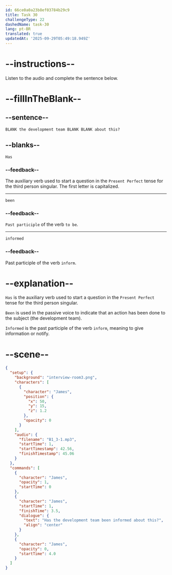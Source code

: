 ```yaml
---
id: 66ce0a0a23b8ef03784b29c9
title: Task 30
challengeType: 22
dashedName: task-30
lang: pt-BR
translated: true
updatedAt: '2025-09-29T05:49:18.949Z'
---
```

<!-- (Audio) James: Has the development team been informed about this? -->

# --instructions--

Listen to the audio and complete the sentence below.

# --fillInTheBlank--

## --sentence--

`BLANK the development team BLANK BLANK about this?`

## --blanks--

`Has`

### --feedback--

The auxiliary verb used to start a question in the `Present Perfect` tense for the third person singular. The first letter is capitalized.

---

`been`

### --feedback--

`Past participle` of the verb `to be`.

---

`informed`

### --feedback--

Past participle of the verb `inform`.

# --explanation--

`Has` is the auxiliary verb used to start a question in the `Present Perfect` tense for the third person singular.

`Been` is used in the passive voice to indicate that an action has been done to the subject (the development team).

`Informed` is the past participle of the verb `inform`, meaning to give information or notify.

# --scene--

```json
{
  "setup": {
    "background": "interview-room3.png",
    "characters": [
      {
        "character": "James",
        "position": {
          "x": 50,
          "y": 15,
          "z": 1.2
        },
        "opacity": 0
      }
    ],
    "audio": {
      "filename": "B1_3-1.mp3",
      "startTime": 1,
      "startTimestamp": 42.56,
      "finishTimestamp": 45.06
    }
  },
  "commands": [
    {
      "character": "James",
      "opacity": 1,
      "startTime": 0
    },
    {
      "character": "James",
      "startTime": 1,
      "finishTime": 3.5,
      "dialogue": {
        "text": "Has the development team been informed about this?",
        "align": "center"
      }
    },
    {
      "character": "James",
      "opacity": 0,
      "startTime": 4.0
    }
  ]
}
```
